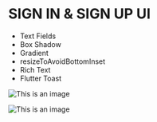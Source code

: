 # SIGN IN & SIGN UP UI


- Text Fields
- Box Shadow
- Gradient
- resizeToAvoidBottomInset
- Rich Text
- Flutter Toast

![This is an image](assets/readme/img.png)

![This is an image](assets/readme/img_1.png)

